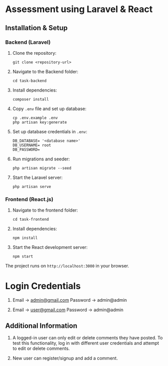 # Assessment using Laravel & React

## Installation & Setup

### Backend (Laravel)
1. Clone the repository:
   ```
   git clone <repository-url>
   ```
2. Navigate to the Backend folder:
   ```
   cd task-backend
   ```
3. Install dependencies:
   ```
   composer install
   ```
4. Copy `.env` file and set up database:
   ```
   cp .env.example .env
   php artisan key:generate
   ```
5. Set up database credentials in `.env`:
   ```env
   DB_DATABASE= '<database name>'
   DB_USERNAME= root
   DB_PASSWORD=
   ```
6. Run migrations and seeder:
   ```
   php artisan migrate --seed
   ```
7. Start the Laravel server:
   ```
   php artisan serve
   ```

### Frontend (React.js)
1. Navigate to the frontend folder:
   ```
   cd task-frontend
   ```
2. Install dependencies:
   ```
   npm install
   ```
3. Start the React development server:
   ```
   npm start
   ```

The project runs on `http://localhost:3000` in your browser.


# Login Credentials
1. Email -> admin@gmail.com
   Password -> admin@admin

2. Email -> user@gmail.com
   Password -> admin@admin

## Additional Information
1. A logged-in user can only edit or delete comments they have posted.
To test this functionality, log in with different user credentials and attempt to edit or delete comments.

2. New user can register/signup and add a comment.
